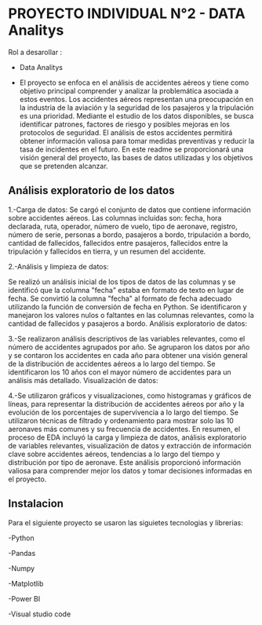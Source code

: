 
# PROYECTO INDIVIDUAL N°2 - DATA Analitys

Rol a desarollar : 
- Data Analitys

- El proyecto se enfoca en el análisis de accidentes aéreos y tiene como objetivo principal comprender y analizar la problemática asociada a estos eventos. Los accidentes aéreos representan una preocupación en la industria de la aviación y la seguridad de los pasajeros y la tripulación es una prioridad. Mediante el estudio de los datos disponibles, se busca identificar patrones, factores de riesgo y posibles mejoras en los protocolos de seguridad. El análisis de estos accidentes permitirá obtener información valiosa para tomar medidas preventivas y reducir la tasa de incidentes en el futuro. En este readme se proporcionará una visión general del proyecto, las bases de datos utilizadas y los objetivos que se pretenden alcanzar.


## Análisis exploratorio de los datos

1.-Carga de datos: Se cargó el conjunto de datos que contiene información sobre accidentes aéreos. Las columnas incluidas son: fecha, hora declarada, ruta, operador, número de vuelo, tipo de aeronave, registro, número de serie, personas a bordo, pasajeros a bordo, tripulación a bordo, cantidad de fallecidos, fallecidos entre pasajeros, fallecidos entre la tripulación y fallecidos en tierra, y un resumen del accidente.

2.-Análisis y limpieza de datos:

Se realizó un análisis inicial de los tipos de datos de las columnas y se identificó que la columna "fecha" estaba en formato de texto en lugar de fecha.
Se convirtió la columna "fecha" al formato de fecha adecuado utilizando la función de conversión de fecha en Python.
Se identificaron y manejaron los valores nulos o faltantes en las columnas relevantes, como la cantidad de fallecidos y pasajeros a bordo.
Análisis exploratorio de datos:

3.-Se realizaron análisis descriptivos de las variables relevantes, como el número de accidentes agrupados por año.
Se agruparon los datos por año y se contaron los accidentes en cada año para obtener una visión general de la distribución de accidentes aéreos a lo largo del tiempo.
Se identificaron los 10 años con el mayor número de accidentes para un análisis más detallado.
Visualización de datos:

4.-Se utilizaron gráficos y visualizaciones, como histogramas y gráficos de líneas, para representar la distribución de accidentes aéreos por año y la evolución de los porcentajes de supervivencia a lo largo del tiempo.
Se utilizaron técnicas de filtrado y ordenamiento para mostrar solo las 10 aeronaves más comunes y su frecuencia de accidentes.
En resumen, el proceso de EDA incluyó la carga y limpieza de datos, análisis exploratorio de variables relevantes, visualización de datos y extracción de información clave sobre accidentes aéreos, tendencias a lo largo del tiempo y distribución por tipo de aeronave. Este análisis proporcionó información valiosa para comprender mejor los datos y tomar decisiones informadas en el proyecto.
## Instalacion
Para el siguiente proyecto se usaron las siguietes tecnologias y librerias:

-Python

-Pandas

-Numpy

-Matplotlib

-Power BI

-Visual studio code

    
